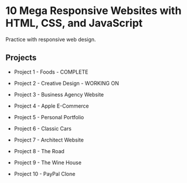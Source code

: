 # 10 Mega Responsive Websites with HTML, CSS, and JavaScript

Practice with responsive web design.

## Projects

- Project 1 - Foods - COMPLETE
- Project 2 - Creative Design - WORKING ON

- Project 3 - Business Agency Website
- Project 4 - Apple E-Commerce
- Project 5 - Personal Portfolio
- Project 6 - Classic Cars
- Project 7 - Architect Website
- Project 8 - The Road
- Project 9 - The Wine House
- Project 10 - PayPal Clone
